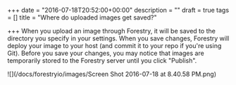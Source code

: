 +++
date = "2016-07-18T20:52:00+00:00"
description = ""
draft = true
tags = []
title = "Where do uploaded images get saved?"

+++
When you upload an image through Forestry, it will be saved to the directory you specify in your settings. When you save changes, Forestry will deploy your image to your host (and commit it to your repo if you're using Git).  Before you save your changes, you may notice that images are temporarily stored to the Forestry server until you click "Publish". 

![](/docs/forestryio/images/Screen Shot 2016-07-18 at 8.40.58 PM.png)

